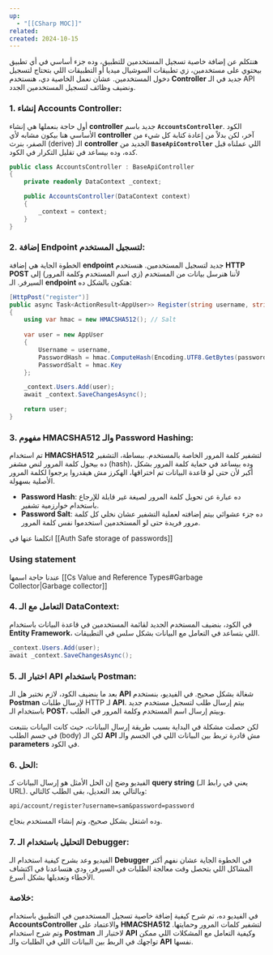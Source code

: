 ```yaml
---
up:
  - "[[CSharp MOC]]"
related: 
created: 2024-10-15
---
```

هنتكلم عن إضافة خاصية تسجيل المستخدمين للتطبيق، وده جزء أساسي في أي تطبيق بيحتوي على مستخدمين، زي تطبيقات السوشيال ميديا أو التطبيقات اللي بتحتاج لتسجيل دخول المستخدمين. 
عشان نعمل الخاصية دي، هنستخدم **Controller** جديد في الـ API ونضيف وظائف لتسجيل المستخدمين الجدد.

### 1. إنشاء Accounts Controller:
أول حاجة بنعملها هي إنشاء **controller** جديد باسم **`AccountsController`**. الكود الأساسي هنا بيكون مشابه لأي **controller** آخر، لكن بدلاً من إعادة كتابة كل شيء من الصفر، بنرث (derive) الـ **controller** الجديد من **`BaseApiController`** اللي عملناه قبل كده، وده بيساعد في تقليل التكرار في الكود.

```csharp
public class AccountsController : BaseApiController
{
    private readonly DataContext _context;

    public AccountsController(DataContext context)
    {
        _context = context;
    }
}
```

### 2. إضافة Endpoint لتسجيل المستخدم:
الخطوة الجاية هي إضافة **endpoint** جديد لتسجيل المستخدمين. 
هنستخدم **HTTP POST** لأننا هنرسل بيانات من المستخدم (زي اسم المستخدم وكلمة المرور) إلى السيرفر. 
الـ **endpoint** هتكون بالشكل ده:

```csharp
[HttpPost("register")]
public async Task<ActionResult<AppUser>> Register(string username, string password)
{
    using var hmac = new HMACSHA512(); // Salt
    
    var user = new AppUser
    {
        Username = username,
        PasswordHash = hmac.ComputeHash(Encoding.UTF8.GetBytes(password)),
        PasswordSalt = hmac.Key
    };

    _context.Users.Add(user);
    await _context.SaveChangesAsync();

    return user;
}
```

### 3. مفهوم HMACSHA512 والـ Password Hashing:
تم استخدام **HMACSHA512** لتشفير كلمة المرور الخاصة بالمستخدم. 
ببساطة، التشفير ده بيحول كلمة المرور لنص مشفر (hash)، وده بيساعد في حماية كلمة المرور بشكل أكبر لأن حتى لو قاعدة البيانات تم اختراقها، الهكرز مش هيقدروا يرجعوا لكلمة المرور الأصلية بسهولة.

- **Password Hash**: ده عبارة عن تحويل كلمة المرور لصيغة غير قابلة للإرجاع باستخدام خوارزمية تشفير.
- **Password Salt**: ده جزء عشوائي بيتم إضافته لعملية التشفير عشان نخلي كل كلمة مرور فريدة حتى لو المستخدمين استخدموا نفس كلمة المرور.

اتكلمنا عنها في [[Auth Safe storage of passwords]]

### Using statement
عندنا حاجة اسمها [[Cs Value and Reference Types#Garbage Collector|Garbage collector]]
### 4. التعامل مع الـ DataContext:
في الكود، بنضيف المستخدم الجديد لقائمة المستخدمين في قاعدة البيانات باستخدام **Entity Framework**، اللي بتساعد في التعامل مع البيانات بشكل سلس في التطبيقات.

```csharp
_context.Users.Add(user);
await _context.SaveChangesAsync();
```

### 5. اختبار الـ API باستخدام Postman:
بعد ما بنضيف الكود، لازم نختبر هل الـ **API** شغالة بشكل صحيح. في الفيديو، بنستخدم **Postman** لإرسال طلبات HTTP لـ **API**. بيتم إرسال طلب لتسجيل مستخدم جديد باستخدام الـ **POST**، وبيتم إرسال اسم المستخدم وكلمة المرور في الطلب. 

لكن حصلت مشكلة في البداية بسبب طريقة إرسال البيانات، حيث كانت البيانات بتتبعت في جسم الطلب (body) لكن الـ **API** مش قادرة تربط بين البيانات اللي في الجسم والـ **parameters** في الكود.

### 6. الحل:
الفيديو وضح إن الحل الأمثل هو إرسال البيانات كـ **query string** (يعني في رابط الـ URL). وبالتالي بعد التعديل، بقى الطلب كالتالي:

```http
api/account/register?username=sam&password=password
```

وده اشتغل بشكل صحيح، وتم إنشاء المستخدم بنجاح.

### 7. التحليل باستخدام الـ Debugger:
الفيديو وعد بشرح كيفية استخدام الـ **Debugger** في الخطوة الجاية عشان نفهم أكتر المشاكل اللي بتحصل وقت معالجة الطلبات في السيرفر، ودي هتساعدنا في اكتشاف الأخطاء وتعديلها بشكل أسرع.

### خلاصة:
في الفيديو ده، تم شرح كيفية إضافة خاصية تسجيل المستخدمين في التطبيق باستخدام **AccountsController** والاعتماد على **HMACSHA512** لتشفير كلمات المرور وحمايتها. وتم شرح استخدام **Postman** لاختبار الـ **API** وكيفية التعامل مع المشكلات اللي ممكن تواجهك في الربط بين البيانات اللي في الطلبات والـ **API** نفسها.